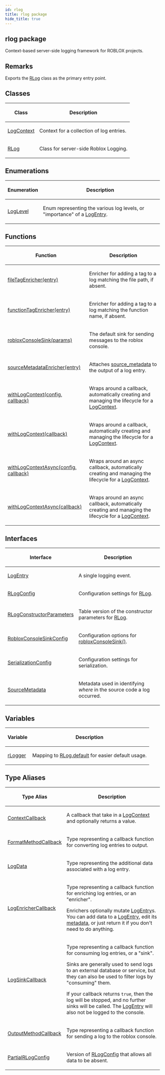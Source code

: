 ```yaml
---
id: rlog
title: rlog package
hide_title: true
---
```



## rlog package

Context-based server-side logging framework for ROBLOX projects.

## Remarks

Exports the [RLog](./rlog.rlog.md) class as the primary entry point.

## Classes

<table><thead><tr><th>

Class


</th><th>

Description


</th></tr></thead>
<tbody><tr><td>

[LogContext](./rlog.logcontext.md)


</td><td>

Context for a collection of log entries.


</td></tr>
<tr><td>

[RLog](./rlog.rlog.md)


</td><td>

Class for server-side Roblox Logging.


</td></tr>
</tbody></table>

## Enumerations

<table><thead><tr><th>

Enumeration


</th><th>

Description


</th></tr></thead>
<tbody><tr><td>

[LogLevel](./rlog.loglevel.md)


</td><td>

Enum representing the various log levels, or "importance" of a [LogEntry](./rlog.logentry.md)<!-- -->.


</td></tr>
</tbody></table>

## Functions

<table><thead><tr><th>

Function


</th><th>

Description


</th></tr></thead>
<tbody><tr><td>

[fileTagEnricher(entry)](./rlog.filetagenricher.md)


</td><td>

Enricher for adding a tag to a log matching the file path, if absent.


</td></tr>
<tr><td>

[functionTagEnricher(entry)](./rlog.functiontagenricher.md)


</td><td>

Enricher for adding a tag to a log matching the function name, if absent.


</td></tr>
<tr><td>

[robloxConsoleSink(params)](./rlog.robloxconsolesink.md)


</td><td>

The default sink for sending messages to the roblox console.


</td></tr>
<tr><td>

[sourceMetadataEnricher(entry)](./rlog.sourcemetadataenricher.md)


</td><td>

Attaches [source_metadata](./rlog.logentry.source_metadata.md) to the output of a log entry.


</td></tr>
<tr><td>

[withLogContext(config, callback)](./rlog.withlogcontext.md)


</td><td>

Wraps around a callback, automatically creating and managing the lifecycle for a [LogContext](./rlog.logcontext.md)<!-- -->.


</td></tr>
<tr><td>

[withLogContext(callback)](./rlog.withlogcontext_1.md)


</td><td>

Wraps around a callback, automatically creating and managing the lifecycle for a [LogContext](./rlog.logcontext.md)<!-- -->.


</td></tr>
<tr><td>

[withLogContextAsync(config, callback)](./rlog.withlogcontextasync.md)


</td><td>

Wraps around an async callback, automatically creating and managing the lifecycle for a [LogContext](./rlog.logcontext.md)<!-- -->.


</td></tr>
<tr><td>

[withLogContextAsync(callback)](./rlog.withlogcontextasync_1.md)


</td><td>

Wraps around an async callback, automatically creating and managing the lifecycle for a [LogContext](./rlog.logcontext.md)<!-- -->.


</td></tr>
</tbody></table>

## Interfaces

<table><thead><tr><th>

Interface


</th><th>

Description


</th></tr></thead>
<tbody><tr><td>

[LogEntry](./rlog.logentry.md)


</td><td>

A single logging event.


</td></tr>
<tr><td>

[RLogConfig](./rlog.rlogconfig.md)


</td><td>

Configuration settings for [RLog](./rlog.rlog.md)<!-- -->.


</td></tr>
<tr><td>

[RLogConstructorParameters](./rlog.rlogconstructorparameters.md)


</td><td>

Table version of the constructor parameters for [RLog](./rlog.rlog.md)<!-- -->.


</td></tr>
<tr><td>

[RobloxConsoleSinkConfig](./rlog.robloxconsolesinkconfig.md)


</td><td>

Configuration options for [robloxConsoleSink()](./rlog.robloxconsolesink.md)<!-- -->.


</td></tr>
<tr><td>

[SerializationConfig](./rlog.serializationconfig.md)


</td><td>

Configuration settings for serialization.


</td></tr>
<tr><td>

[SourceMetadata](./rlog.sourcemetadata.md)


</td><td>

Metadata used in identifying _where_ in the source code a log occurred.


</td></tr>
</tbody></table>

## Variables

<table><thead><tr><th>

Variable


</th><th>

Description


</th></tr></thead>
<tbody><tr><td>

[rLogger](./rlog.rlogger.md)


</td><td>

Mapping to [RLog.default](./rlog.rlog.default.md) for easier default usage.


</td></tr>
</tbody></table>

## Type Aliases

<table><thead><tr><th>

Type Alias


</th><th>

Description


</th></tr></thead>
<tbody><tr><td>

[ContextCallback](./rlog.contextcallback.md)


</td><td>

A callback that take in a [LogContext](./rlog.logcontext.md) and optionally returns a value.


</td></tr>
<tr><td>

[FormatMethodCallback](./rlog.formatmethodcallback.md)


</td><td>

Type representing a callback function for converting log entries to output.


</td></tr>
<tr><td>

[LogData](./rlog.logdata.md)


</td><td>

Type representing the additional data associated with a log entry.


</td></tr>
<tr><td>

[LogEnricherCallback](./rlog.logenrichercallback.md)


</td><td>

Type representing a callback function for enriching log entries, or an "enricher".

Enrichers optionally mutate [LogEntry](./rlog.logentry.md)<!-- -->s. You can add data to a [LogEntry](./rlog.logentry.md)<!-- -->, edit its [metadata](./rlog.logentry.source_metadata.md)<!-- -->, or just return it if you don't need to do anything.


</td></tr>
<tr><td>

[LogSinkCallback](./rlog.logsinkcallback.md)


</td><td>

Type representing a callback function for consuming log entries, or a "sink".

Sinks are generally used to send logs to an external database or service, but they can also be used to filter logs by "consuming" them.

If your callback returns `true`<!-- -->, then the log will be stopped, and no further sinks will be called. The [LogEntry](./rlog.logentry.md) will also not be logged to the console.


</td></tr>
<tr><td>

[OutputMethodCallback](./rlog.outputmethodcallback.md)


</td><td>

Type representing a callback function for sending a log to the roblox console.


</td></tr>
<tr><td>

[PartialRLogConfig](./rlog.partialrlogconfig.md)


</td><td>

Version of [RLogConfig](./rlog.rlogconfig.md) that allows all data to be absent.


</td></tr>
</tbody></table>
